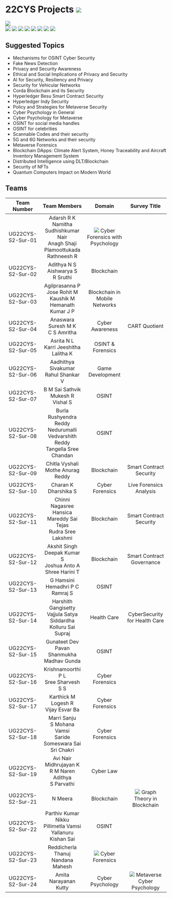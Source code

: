 # 22CYS Projects ![](https://img.shields.io/badge/-Live-green)

![](https://img.shields.io/badge/UG-22CYS-purple) <br/> 
![](https://img.shields.io/badge/Focus-Cyber_Awareness-blue) ![](https://img.shields.io/badge/Focus-Cyber_Psychology-blue) ![](https://img.shields.io/badge/Focus-Cyber_Law-blue) ![](https://img.shields.io/badge/Focus-Metaverse_&_Game_Development-blue) ![](https://img.shields.io/badge/Focus-Forensics-blue) ![](https://img.shields.io/badge/Focus-OSINT-blue) ![](https://img.shields.io/badge/Focus-Blockchain_Technology-blue) ![](https://img.shields.io/badge/Focus-Smart_Contract_Security-blue)

## Suggested Topics

- Mechanisms for OSINT Cyber Security
- Fake News Detection
- Privacy and Security Awareness
- Ethical and Social Implications of Privacy and Security
- AI for Security, Resiliency and Privacy
- Security for Vehicular Networks
- Corda Blockchain and its Security
- Hyperledger Besu Smart Contract Security
- Hyperledger Indy Security
- Policy and Strategies for Metaverse Security
- Cyber Psychology in General
- Cyber Psychology for Metaverse
- OSINT for social media handles
- OSINT for celebrities 
- Scannable Codes and their security
- 5G and 6G Networks and their security
- Metaverse Forensics
- Blockchain DApps: Climate Alert System, Honey Traceability and Aircraft Inventory Management System
- Distributed Intelligence using DLT/Blockchain
- Security of NFTs
- Quantum Computers Impact on Modern World

## Teams

| Team Number | Team Members | Domain | Survey Title | 
|:-----------:|:------------:|:------:|:------------:|
| UG22CYS-S2-Sur-01 | Adarsh R K <br/> Namitha Sudhishkumar Nair <br/> Anagh Shaji Plamoottukada <br/> Rathneesh R | ![](https://img.shields.io/badge/-P-gold) Cyber Forensics with Psychology | | 
| UG22CYS-S2-Sur-02 | Adithya N S <br/> Aishwarya S <br/> R Sruthi | Blockchain | | 
| UG22CYS-S2-Sur-03 | Agilprasanna P <br/> Jose Rohit M <br/> Kaushik M <br/> Hemanath Kumar J P | Blockchain in Mobile Networks | | 
| UG22CYS-S2-Sur-04 | Anaswara Suresh M K <br/> C S Amritha | Cyber Awareness | CART Quotient | 
| UG22CYS-S2-Sur-05 | Asrita N L <br/> Karri Jeeshitha <br/> Lalitha K | OSINT & Forensics | | 
| UG22CYS-S2-Sur-06 | Aadhithya Sivakumar <br/> Rahul Shankar V | Game Development  | | 
| UG22CYS-S2-Sur-07 | B M Sai Sathvik <br/> Mukesh R <br/> Vishal S | OSINT | | 
| UG22CYS-S2-Sur-08 | Burla Rushyendra Reddy <br/> Nedurumalli Vedvarshith Reddy <br/> Tangella Sree Chandan | OSINT | | 
| UG22CYS-S2-Sur-09 | Chitla Vyshali <br/> Mothe Anurag Reddy | Blockchain | Smart Contract Security | 
| UG22CYS-S2-Sur-10 | Charan K <br/> Dharshika S | Cyber Forensics | Live Forensics Analysis | 
| UG22CYS-S2-Sur-11 | Chinni Nagasree Hansica <br/> Mareddy Sai Tejas <br/> Rudra Sree Lakshmi | Blockchain | Smart Contract Security | 
| UG22CYS-S2-Sur-12 | Akshit Singh <br/> Deepak Kumar S <br/> Joshua Anto A <br/> Shree Harini T | Blockchain | Smart Contract Governance | 
| UG22CYS-S2-Sur-13 | G Hamsini <br/> Hemadhri P C <br/> Ramraj S | OSINT | | 
| UG22CYS-S2-Sur-14 | Harshith Gangisetty <br/> Vajjula Satya Siddardha <br/> Kolluru Sai Supraj | Health Care | CyberSecurity for Health Care | 
| UG22CYS-S2-Sur-15 | Gunateet Dev <br/> Pavan Shanmukha Madhav Gunda | OSINT | | 
| UG22CYS-S2-Sur-16 | Krishnamoorthi P L <br/> Sree Sharvesh S S | Cyber Forensics | | 
| UG22CYS-S2-Sur-17 | Karthick M <br/> Logesh R <br/> Vijay Esvar Ba | Cyber Forensics  | | 
| UG22CYS-S2-Sur-18 | Marri Sanju <br/> S Mohana Vamsi <br/> Saride Someswara Sai Sri Chakri | Cyber Forensics  | | 
| UG22CYS-S2-Sur-19 | Avi Nair <br/> Midhrujayan K <br/> R M Naren Adithya <br/> S Parvathi | Cyber Law | | 
| UG22CYS-S2-Sur-21 | N Meera | Blockchain | ![](https://img.shields.io/badge/-P-gold) Graph Theory in Blockchain |
| UG22CYS-S2-Sur-22 | Parthiv Kumar Nikku <br/> Pillimetla Vamsi <br/> Yallanuru Kishan Sai | OSINT | | 
| UG22CYS-S2-Sur-23 | Reddicherla Thanuj <br/> Nandana Mahesh | ![](https://img.shields.io/badge/-P-gold) Cyber Forensics | | 
| UG22CYS-S2-Sur-24 | Amita Narayanan Kutty | Cyber Psychology | ![](https://img.shields.io/badge/-P-gold) Metaverse Cyber Psychology | | 

